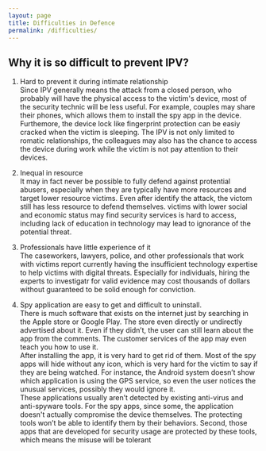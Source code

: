 ```yaml
---
layout: page
title: Difficulties in Defence
permalink: /difficulties/
---
```


<h2>Why it is so difficult to prevent IPV?</h2>

1) Hard to prevent it during intimate relationship <br>
Since IPV generally means the attack from a closed person, who probably will have the physical access to the victim's device, most of the security technic will be less useful. For example, couples may share their phones, which allows them to install the spy app in the device. Furthemore, the device lock like fingerprint protection can be easiy cracked when the victim is sleeping. The IPV is not only limited to romatic relationships, the colleagues may also has the chance to access the device during work while the victim is not pay attention to their devices.

2) Inequal in resource <br>
It may in fact never be possible to fully defend against protential abusers, especially when they are typically have more resources and target lower resource victims. Even after identify the attack, the victom still has less resource to defend themselves. victims with lower social and economic status may find security services is hard to access, including lack of education in technology may lead to ignorance of the potential threat.

3) Professionals have little experience of it <br>
The caseworkers, lawyers, police, and other professionals that work with victims report currently having the insufficient technology expertise to help victims with digital threats. Especially for individuals, hiring the experts to investigatr for valid evidence may cost thousands of dollars without guaranteed to be solid enough for conviction.
 
4) Spy application are easy to get and difficult to uninstall.<br>
There is much software that exists on the internet just by searching in the Apple store or Google Play. The store even directly or undirectly advertised about it. Even if they didn’t, the user can still learn about the app from the comments. The customer services of the app may even teach you how to use it.<br>
After installing the app, it is very hard to get rid of them. Most of the spy apps will hide without any icon, which is very hard for the victim to say if they are being watched. For instance, the Android system doesn’t show which application is using the GPS service, so even the user notices the unusual services, possibly they would ignore it.<br>
These applications usually aren’t detected by existing anti-virus and anti-spyware tools. For the spy apps, since some, the application doesn't actually compromise the device themselves. The protecting tools won’t be able to identify them by their behaviors. Second, those apps that are developed for security usage are protected by these tools, which means the misuse will be tolerant

